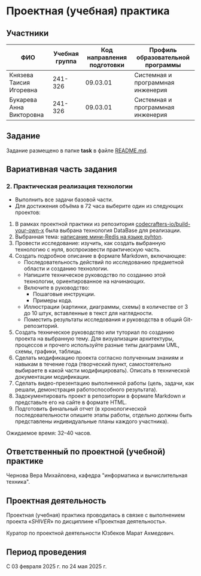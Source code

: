 # Проектная (учебная) практика

## Участники

| ФИО | Учебная группа | Код направления подготовки | Профиль образовательной программы |
|-|-|-|-|
| Князева Таисия Игоревна |241-326|09.03.01|Системная и программная инженерия|
| Букарева Анна Викторовна |241-326|09.03.01|Системная и программная инженерия|

## Задание

Задание размещено в папке **task** в файле [README.md](task/README.md).

## Вариативная часть задания

### 2. Практическая реализация технологии
* Выполнить все задачи базовой части.
* Для достижения объёма в 72 часа выберите один из следующих проектов:

1. В рамках проектной практики из репозитория [codecrafters-io/build-your-own-x](https://github.com/codecrafters-io/build-your-own-x) была выбрана технология DataBase для реализации.
2. Выбранная тема: [написание мини-Redis на языке pyhton](https://charlesleifer.com/blog/building-a-simple-redis-server-with-python/).
3. Провести исследование: изучить, как создать выбранную технологию с нуля, воспроизвести практическую часть.
4. Создать подробное описание в формате Markdown, включающее:
   - Последовательность действий по исследованию предметной области и созданию технологии.
   - Напишите техническое руководство по созданию этой технологии, ориентированное на начинающих.
   - Включите в руководство:
      - Пошаговые инструкции.
      - Примеры кода.
   - Иллюстрации (картинки, диаграммы, схемы) в количестве от 3 до 10 штук, вставленные в текст для наглядности.
   - Поместить результаты исследования и руководства в общий Git-репозиторий.
5. Создать техническое руководство или туториал по созданию проекта на выбранную тему. Для визуализации архитектуры, процессов и прочего используйте разные типы диаграмм UML, схемы, графики, таблицы.
6. Сделать модификацию проекта согласно полученным знаниям и навыкам в течение года (творческий пункт, самостоятельно выбираете в какой части модифицировать). Описать в технической документации модификации.
7. Сделать видео-презентацию выполненной работы (цель, задачи, как решали, демонстрация работоспособного результата).
8. Задокументировать проект в репозитории в формате Markdown и представьте его на сайте в формате HTML.
9. Подготовить финальный отчет (в хронологической последовательности опишите этапы работы, отдельно должны быть представлены индивидуальные планы каждого участника).

Ожидаемое время: 32–40 часов.

## Ответственный по проектной (учебной) практике

Чернова Вера Михайловна, кафедра "информатика и вычислительная техника".

## Проектная деятельность

Проектная (учебная) практика проводилась в связке с выполнением проекта «*SHIVER*» по дисциплине «Проектная деятельность».

Куратор по проектной деятельности Юзбеков Марат Ахмедович.

## Период проведения

С 03 февраля 2025 г. по 24 мая 2025 г.
